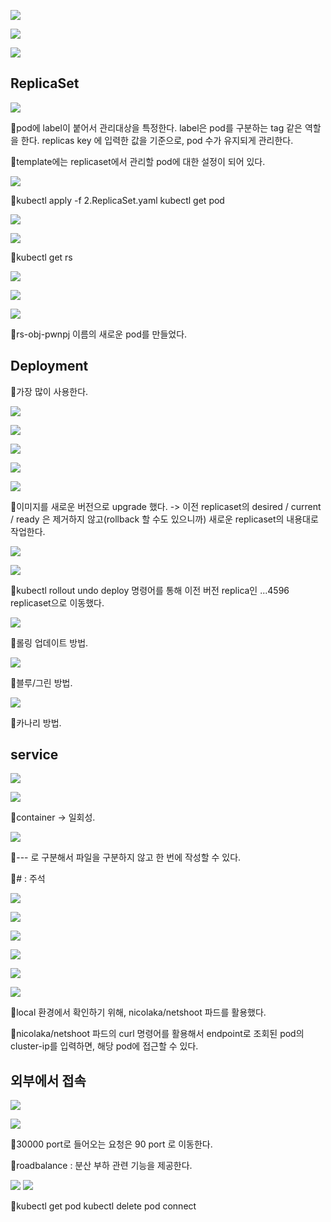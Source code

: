 ![](../image/Pasted%20image%2020240509091750.png)

![](../image/Pasted%20image%2020240509092111.png)

![](../image/Pasted%20image%2020240509092703.png)

## ReplicaSet
![](../image/Pasted%20image%2020240509092801.png)

📌pod에 label이 붙어서 관리대상을 특정한다. label은 pod를 구분하는 tag 같은 역할을 한다. replicas key 에 입력한 값을 기준으로, pod 수가 유지되게 관리한다.

📌template에는 replicaset에서 관리할 pod에 대한 설정이 되어 있다.

![](../image/Pasted%20image%2020240509094008.png)

📌kubectl apply -f 2.ReplicaSet.yaml
kubectl get pod

![](../image/Pasted%20image%2020240509094303.png)

![](../image/Pasted%20image%2020240509094353.png)

📌kubectl get rs

![](../image/Pasted%20image%2020240509094802.png)

![](../image/Pasted%20image%2020240509094852.png)

![](../image/Pasted%20image%2020240509094942.png)

📌rs-obj-pwnpj 이름의 새로운 pod를 만들었다.


## Deployment

📌가장 많이 사용한다.

![](../image/Pasted%20image%2020240509100319.png)

![](../image/Pasted%20image%2020240509100717.png)

 ![](../image/Pasted%20image%2020240509101235.png)

![](../image/Pasted%20image%2020240509101251.png)

![](../image/Pasted%20image%2020240509101309.png)

📌이미지를 새로운 버전으로 upgrade 했다.  -> 이전 replicaset의 desired / current / ready 은 제거하지 않고(rollback 할 수도 있으니까) 새로운 replicaset의 내용대로 작업한다.

![](../image/Pasted%20image%2020240509101911.png)

![](../image/Pasted%20image%2020240509101935.png)

📌kubectl rollout undo deploy
명령어를 통해 이전 버전 replica인 ...4596 replicaset으로 이동했다.

![](../image/Pasted%20image%2020240509103438.png)

📌롤링 업데이트 방법.

![](../image/Pasted%20image%2020240509103555.png)

📌블루/그린 방법.

![](../image/Pasted%20image%2020240509103617.png)

📌카나리 방법.


## service
![](../image/Pasted%20image%2020240509103725.png)

![](../image/Pasted%20image%2020240509104227.png)

📌container -> 일회성. 

![](../image/Pasted%20image%2020240509104432.png)

📌--- 로 구분해서 파일을 구분하지 않고 한 번에 작성할 수 있다.

📌# : 주석

![](../image/Pasted%20image%2020240509104731.png)

![](../image/Pasted%20image%2020240509105057.png)

![](../image/Pasted%20image%2020240509105130.png)

![](../image/Pasted%20image%2020240509111052.png)

![](../image/Pasted%20image%2020240509111651.png)

![](../image/Pasted%20image%2020240509112406.png)

📌local 환경에서 확인하기 위해, nicolaka/netshoot 파드를 활용했다.

📌nicolaka/netshoot 파드의 curl 명령어를 활용해서 endpoint로 조회된 pod의 cluster-ip를 입력하면, 해당 pod에 접근할 수 있다.


## 외부에서 접속
![](../image/Pasted%20image%2020240509113727.png)

![](../image/Pasted%20image%2020240509114405.png)

📌30000 port로 들어오는 요청은 90 port 로 이동한다.

📌roadbalance : 분산 부하 관련 기능을 제공한다.

![](../image/Pasted%20image%2020240509114809.png)
![](../image/Pasted%20image%2020240509114950.png)


📌kubectl get pod
kubectl delete pod connect


